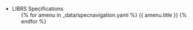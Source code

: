 <div class="m-4">
    <div id="accordion">
        <ul>
            <li>
                <div>LIBRS Specifications</div>
                    <ul>
                        {% for amenu in _data/specnavigation.yaml %}
                        {{ amenu.title }}
                            <!-- {% for bmenu in amenu.bmenu%}
                	            {% if forloop.first %}<ul>{% endif %}
    	                        <li>{{ bmenu.title }}</li>
                                {% for cmenu in bmenu.cmenu %}
                                    {% if forloop.first %}<ul>{% endif %}
                                    <li>{{ cmenu.title }}</li>
		  	                        {% if forloop.last %}</ul>{% endif %}
		                        {% endfor %}
                                {% if forloop.last %}</ul>
                                {% endif %}
                            {% endfor %} -->
                        {% endfor %}
                    </ul>
            </li>
        </ul>
    </div>
</div>